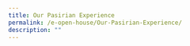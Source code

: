 ```yaml
---
title: Our Pasirian Experience
permalink: /e-open-house/Our-Pasirian-Experience/
description: ""
---
```

